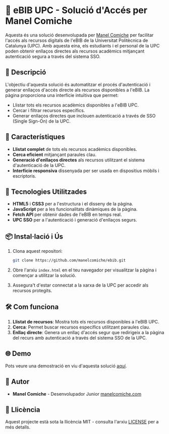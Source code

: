 # 🚀 eBIB UPC - Solució d'Accés per Manel Comiche

Aquesta és una solució desenvolupada per [Manel Comiche](https://manelcomiche.com) per facilitar l'accés als recursos digitals de l'eBIB de la Universitat Politècnica de Catalunya (UPC). Amb aquesta eina, els estudiants i el personal de la UPC poden obtenir enllaços directes als recursos acadèmics mitjançant autenticació segura a través del sistema SSO.

## 📄 Descripció

L'objectiu d'aquesta solució és automatitzar el procés d'autenticació i generar enllaços d'accés directe als recursos disponibles a l'eBIB. La pàgina proporciona una interfície intuïtiva que permet:

- Llistar tots els recursos acadèmics disponibles a l'eBIB UPC.
- Cercar i filtrar recursos específics.
- Generar enllaços directes que inclouen autenticació a través de SSO (Single Sign-On) de la UPC.

## 🌟 Característiques

- **Llistat complet** de tots els recursos acadèmics disponibles.
- **Cerca eficient** mitjançant paraules clau.
- **Generació d'enllaços directes** als recursos utilitzant el sistema d'autenticació de la UPC.
- **Interfície responsiva** dissenyada per ser usada en dispositius mòbils i escriptoris.

## 🔧 Tecnologies Utilitzades

- **HTML5** i **CSS3** per a l'estructura i el disseny de la pàgina.
- **JavaScript** per a les funcionalitats dinàmiques de la pàgina.
- **Fetch API** per obtenir dades de l'eBIB en temps real.
- **UPC SSO** per a l'autenticació i generació d'enllaços segurs.

## 📦 Instal·lació i Ús

1. Clona aquest repositori:
    ```bash
    git clone https://github.com/manelcomiche/ebib.git
    ```

2. Obre l'arxiu `index.html` en el teu navegador per visualitzar la pàgina i començar a utilitzar la solució.

3. Assegura't d'estar connectat a la xarxa de la UPC per accedir als recursos protegits.

## 🛠️ Com funciona

1. **Llistat de recursos**: Mostra tots els recursos disponibles a l'eBIB UPC.
2. **Cerca**: Permet buscar recursos específics utilitzant paraules clau.
3. **Enllaç directe**: Genera un enllaç d'accés segur que redirigeix a la pàgina del recurs amb autenticació a través del sistema SSO de la UPC.

## 🌐 Demo

Pots veure una demostració en viu d'aquesta solució [aquí](https://upc.manelcomiche.com/).

## 👤 Autor

- **Manel Comiche** - Desenvolupador Junior [manelcomiche.com](https://manelcomiche.com)

## 📝 Llicència

Aquest projecte està sota la llicència MIT - consulta l'arxiu [LICENSE](LICENSE) per a més detalls.